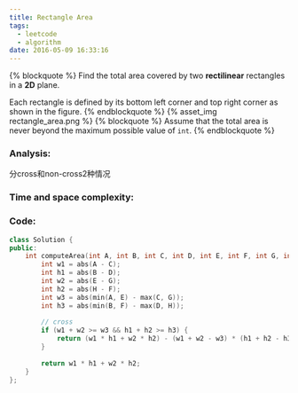 ```yaml
---
title: Rectangle Area
tags:
  - leetcode
  - algorithm
date: 2016-05-09 16:33:16
---
```

{% blockquote %}
Find the total area covered by two **rectilinear** rectangles in a **2D** plane.

Each rectangle is defined by its bottom left corner and top right corner as shown in the figure.
{% endblockquote %}
{% asset_img rectangle_area.png %}
{% blockquote %}
Assume that the total area is never beyond the maximum possible value of `int`.
{% endblockquote %}
<!-- more -->
### Analysis:
分cross和non-cross2种情况
### Time and space complexity:
### Code:
```cpp
class Solution {
public:
    int computeArea(int A, int B, int C, int D, int E, int F, int G, int H) {
        int w1 = abs(A - C);
        int h1 = abs(B - D);
        int w2 = abs(E - G);
        int h2 = abs(H - F);
        int w3 = abs(min(A, E) - max(C, G));
        int h3 = abs(min(B, F) - max(D, H));
        
        // cross 
        if (w1 + w2 >= w3 && h1 + h2 >= h3) {
            return (w1 * h1 + w2 * h2) - (w1 + w2 - w3) * (h1 + h2 - h3);
        }
        
        return w1 * h1 + w2 * h2;
    }
};
```
